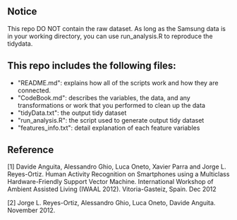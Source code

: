 Notice
---
This repo DO NOT contain the raw dataset. As long as the Samsung data is in your working directory, you can use run_analysis.R to reproduce the tidydata. 

This repo includes the following files:
---

- "README.md": explains how all of the scripts work and how they are connected.  
- "CodeBook.md": describes the variables, the data, and any transformations or work that you performed to clean up the data
- "tidyData.txt": the output tidy dataset
- "run_analysis.R": the script used to generate output tidy dataset
- "features_info.txt": detail explanation of each feature variables

Reference
---
[1] Davide Anguita, Alessandro Ghio, Luca Oneto, Xavier Parra and Jorge L. Reyes-Ortiz. Human Activity Recognition on Smartphones using a Multiclass Hardware-Friendly Support Vector Machine. International Workshop of Ambient Assisted Living (IWAAL 2012). Vitoria-Gasteiz, Spain. Dec 2012[2] Jorge L. Reyes-Ortiz, Alessandro Ghio, Luca Oneto, Davide Anguita. November 2012.
